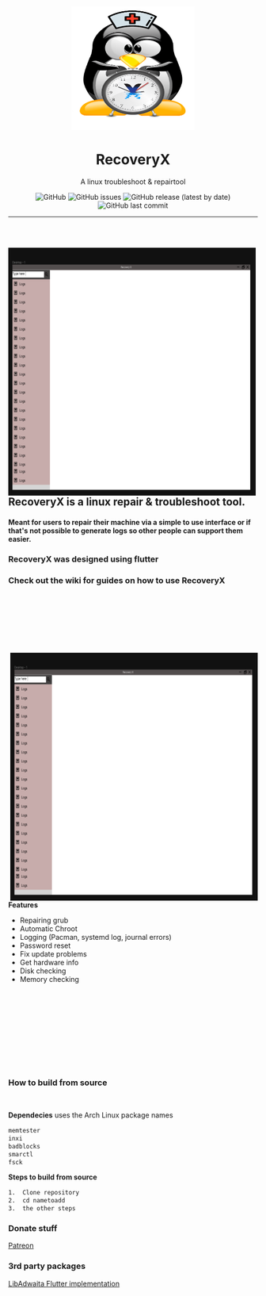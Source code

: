 <p align="center">
  <img src="./projectx.png" width="250" height="250"/>
</p>
<h1 align="center">RecoveryX</h1>
<p align="center">A linux troubleshoot & repairtool</p>
<div align="center">

![GitHub](https://img.shields.io/github/license/cookiesource/RecoveryX)
![GitHub issues](https://img.shields.io/github/issues/cookiesource/RecoveryX)
![GitHub release (latest by date)](https://img.shields.io/github/v/release/cookiesource/RecoveryX)
![GitHub last commit](https://img.shields.io/github/last-commit/cookiesource/RecoveryX)
  <hr />
  
<br> </br>
</div>
<img align="left" width="500" height="500" src="./images/screenshot1.png">

<h2>RecoveryX is a linux repair & troubleshoot tool.</h2> 

#### Meant for users to repair their machine via a simple to use interface or if that's not possible to generate logs so other people can support them easier. </br> 

### RecoveryX was designed using flutter 

### Check out the wiki for guides on how to use **RecoveryX**
</br></br></br></br></br></br></br>
<img align="right" width="500" height="500" src="./images/screenshot1.png">
**Features**
 - Repairing grub
 - Automatic Chroot
 - Logging (Pacman, systemd log, journal errors)
 - Password reset
 - Fix update problems
 - Get hardware info
 - Disk checking 
 - Memory checking 
 
</br></br></br></br></br></br></br></br></br>

### How to build from source
</br>

**Dependecies** uses the Arch Linux package names
```
memtester
inxi
badblocks
smarctl
fsck
```
**Steps to build from source**
```
1.  Clone repository
2.  cd nametoadd
3.  the other steps
```

### Donate stuff
[Patreon](https://patreon.com/rebornos)

### 3rd party packages
[LibAdwaita Flutter implementation](https://github.com/gtk-flutter/libadwaita)

